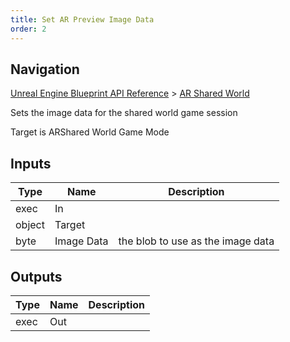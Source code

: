```yaml
---
title: Set AR Preview Image Data
order: 2
---
```

## Navigation

[Unreal Engine Blueprint API Reference](https://dev.epicgames.com/documentation/en-us/unreal-engine/BlueprintAPI) > [AR Shared World](https://dev.epicgames.com/documentation/en-us/unreal-engine/BlueprintAPI/ARSharedWorld)

Sets the image data for the shared world game session

Target is ARShared World Game Mode

## Inputs

| Type | Name | Description |
| --- | --- | --- |
| exec | In |  |
| object | Target |  |
| byte | Image Data | the blob to use as the image data |

## Outputs

| Type | Name | Description |
| --- | --- | --- |
| exec | Out |  |
